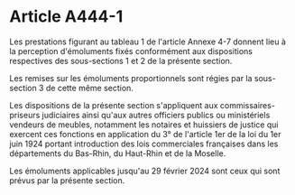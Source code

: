 # Article A444-1

Les prestations figurant au tableau 1 de l'article Annexe 4-7 donnent lieu à la perception d'émoluments fixés conformément aux dispositions respectives des sous-sections 1 et 2 de la présente section.

Les remises sur les émoluments proportionnels sont régies par la sous-section 3 de cette même section.

Les dispositions de la présente section s'appliquent aux commissaires-priseurs judiciaires ainsi qu'aux autres officiers publics ou ministériels vendeurs de meubles, notamment les notaires et huissiers de justice qui exercent ces fonctions en application du 3° de l'article 1er de la loi du 1er juin 1924 portant introduction des lois commerciales françaises dans les départements du Bas-Rhin, du Haut-Rhin et de la Moselle.

Les émoluments applicables jusqu'au 29 février 2024 sont ceux qui sont prévus par la présente section.
